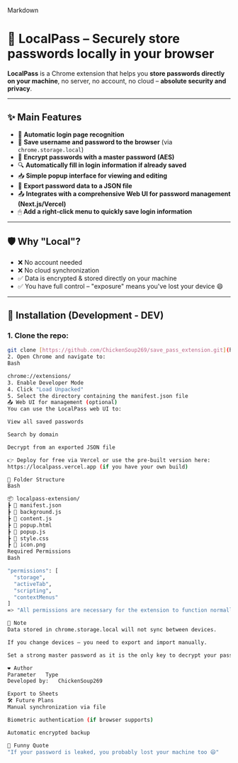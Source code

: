 Markdown

# 🔐 LocalPass – Securely store passwords locally in your browser

**LocalPass** is a Chrome extension that helps you **store passwords directly on your machine**, no server, no account, no cloud – **absolute security and privacy**.

---

## ✨ Main Features

- 🧠 **Automatic login page recognition**
- 💾 **Save username and password to the browser** (via `chrome.storage.local`)
- 🔐 **Encrypt passwords with a master password (AES)**
- 🔍 **Automatically fill in login information if already saved**
- 📥 **Simple popup interface for viewing and editing**
- 📄 **Export password data to a JSON file**
- 📤 **Integrates with a comprehensive Web UI for password management (Next.js/Vercel)**
- 🖱 **Add a right-click menu to quickly save login information**

---

## 🛡️ Why "Local"?

- ❌ No account needed
- ❌ No cloud synchronization
- ✅ Data is encrypted & stored directly on your machine
- ✅ You have full control – "exposure" means you've lost your device 😄

---

## 🚀 Installation (Development - DEV)

### 1. Clone the repo:

```bash
git clone [https://github.com/ChickenSoup269/save_pass_extension.git](https://github.com/ChickenSoup269/save_pass_extension.git)
2. Open Chrome and navigate to:
Bash

chrome://extensions/
3. Enable Developer Mode
4. Click "Load Unpacked"
5. Select the directory containing the manifest.json file
📤 Web UI for management (optional)
You can use the LocalPass web UI to:

View all saved passwords

Search by domain

Decrypt from an exported JSON file

👉 Deploy for free via Vercel or use the pre-built version here:
https://localpass.vercel.app (if you have your own build)

📁 Folder Structure
Bash

📦 localpass-extension/
┣ 📄 manifest.json
┣ 📄 background.js
┣ 📄 content.js
┣ 📄 popup.html
┣ 📄 popup.js
┣ 📄 style.css
┣ 📄 icon.png
Required Permissions
Bash

"permissions": [
  "storage",
  "activeTab",
  "scripting",
  "contextMenus"
]
=> "All permissions are necessary for the extension to function normally – nothing suspicious."

📌 Note
Data stored in chrome.storage.local will not sync between devices.

If you change devices – you need to export and import manually.

Set a strong master password as it is the only key to decrypt your passwords.

❤️ Author
Parameter	Type
Developed by:	ChickenSoup269

Export to Sheets
🛠 Future Plans
Manual synchronization via file

Biometric authentication (if browser supports)

Automatic encrypted backup

🧠 Funny Quote
"If your password is leaked, you probably lost your machine too 😄"
```
